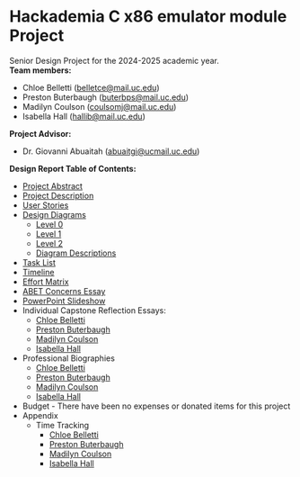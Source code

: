 # Hackademia C x86 emulator module Project

Senior Design Project for the 2024-2025 academic year.  
**Team members:**
+ Chloe Belletti ([belletce@mail.uc.edu](mailto:belletce@mail.uc.edu))
+ Preston Buterbaugh ([buterbps@mail.uc.edu](mailto:buterbps@mail.uc.edu))
+ Madilyn Coulson ([coulsomj@mail.uc.edu](mailto:coulsomj@mail.uc.edu))
+ Isabella Hall ([hallib@mail.uc.edu](mailto:hallib@mail.uc.edu))

**Project Advisor:**
+ Dr. Giovanni Abuaitah ([abuaitgi@ucmail.uc.edu](mailto:abuaitgi@ucmail.uc.edu))

**Design Report Table of Contents:**
+ [Project Abstract](Project%20Abstract.md)
+ [Project Description](Project-Description.md)
+ [User Stories](User_Stories.md)
+ [Design Diagrams](design-diagrams)
  + [Level 0](design-diagrams/D0-design-diagram.png)
  + [Level 1](design-diagrams/D1-design-diagram.pdf)
  + [Level 2](design-diagrams/D2-design-diagram.pdf)
  + [Diagram Descriptions](design-diagrams/Design%20Diagram%20Descriptions.pdf)
+ [Task List](project-management/TaskList.md)
+ [Timeline](project-management/timeline.xlsx)
+ [Effort Matrix](project-management/effort-matrix.xlsx)
+ [ABET Concerns Essay](homework-essays/Assignment%20%237%20-%20Project%20Constraints%20Final.pdf)
+ [PowerPoint Slideshow](Hackademia%20Presentation.pptx)
+ Individual Capstone Reflection Essays:
  + [Chloe Belletti](homework-essays/Individual%20Capstone%20Assessment%20-%20Chloe%20Belletti.pdf)
  + [Preston Buterbaugh](homework-essays/Individual-Capstone-Assessment-Preston-Buterbaugh.pdf)
  + [Madilyn Coulson](homework-essays/Individual%20Capstone%20Assessment%20-%20Madilyn%20Coulson.pdf)
  + [Isabella Hall](homework-essays/Individual-Capstone-Assessment-Isabella-Hall.pdf)
+ Professional Biographies
  + [Chloe Belletti](Biographies/Chloe%20Belletti.md)
  + [Preston Buterbaugh](Biographies/Preston%20Buterbaugh.md)
  + [Madilyn Coulson](Biographies/Madilyn%20Coulson.md)
  + [Isabella Hall](Biographies/Isabella%20Hall.md)
+ Budget - There have been no expenses or donated items for this project
+ Appendix
  + Time Tracking
    + [Chloe Belletti](project-management/time-tracking/Chloe-Belletti.xlsx)
    + [Preston Buterbaugh](project-management/time-tracking/Preston-Buterbaugh.xlsx)
    + [Madilyn Coulson](project-management/time-tracking/Madilyn-Coulson.xlsx)
    + [Isabella Hall](project-management/time-tracking/Isabella-Hall.xlsx)